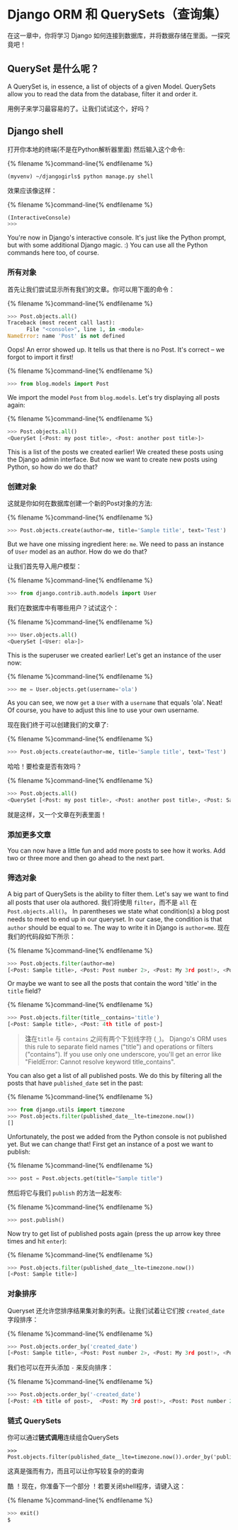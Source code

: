 # Django ORM 和 QuerySets（查询集）

在这一章中，你将学习 Django 如何连接到数据库，并将数据存储在里面。一探究竟吧！

## QuerySet 是什么呢？

A QuerySet is, in essence, a list of objects of a given Model. QuerySets allow you to read the data from the database, filter it and order it.

用例子来学习最容易的了。让我们试试这个，好吗？

## Django shell

打开你本地的终端(不是在Python解析器里面) 然后输入这个命令:

{% filename %}command-line{% endfilename %}

    (myvenv) ~/djangogirls$ python manage.py shell
    

效果应该像这样：

{% filename %}command-line{% endfilename %}

```python
(InteractiveConsole)
>>>
```

You're now in Django's interactive console. It's just like the Python prompt, but with some additional Django magic. :) You can use all the Python commands here too, of course.

### 所有对象

首先让我们尝试显示所有我们的文章。你可以用下面的命令：

{% filename %}command-line{% endfilename %}

```python
>>> Post.objects.all()
Traceback (most recent call last):
      File "<console>", line 1, in <module>
NameError: name 'Post' is not defined
```

Oops! An error showed up. It tells us that there is no Post. It's correct – we forgot to import it first!

{% filename %}command-line{% endfilename %}

```python
>>> from blog.models import Post
```

We import the model `Post` from `blog.models`. Let's try displaying all posts again:

{% filename %}command-line{% endfilename %}

```python
>>> Post.objects.all()
<QuerySet [<Post: my post title>, <Post: another post title>]>
```

This is a list of the posts we created earlier! We created these posts using the Django admin interface. But now we want to create new posts using Python, so how do we do that?

### 创建对象

这就是你如何在数据库创建一个新的Post对象的方法:

{% filename %}command-line{% endfilename %}

```python
>>> Post.objects.create(author=me, title='Sample title', text='Test')
```

But we have one missing ingredient here: `me`. We need to pass an instance of `User` model as an author. How do we do that?

让我们首先导入用户模型：

{% filename %}command-line{% endfilename %}

```python
>>> from django.contrib.auth.models import User
```

我们在数据库中有哪些用户？试试这个：

{% filename %}command-line{% endfilename %}

```python
>>> User.objects.all()
<QuerySet [<User: ola>]>
```

This is the superuser we created earlier! Let's get an instance of the user now:

{% filename %}command-line{% endfilename %}

```python
>>> me = User.objects.get(username='ola')
```

As you can see, we now `get` a `User` with a `username` that equals 'ola'. Neat! Of course, you have to adjust this line to use your own username.

现在我们终于可以创建我们的文章了:

{% filename %}command-line{% endfilename %}

```python
>>> Post.objects.create(author=me, title='Sample title', text='Test')
```

哈哈！要检查是否有效吗？

{% filename %}command-line{% endfilename %}

```python
>>> Post.objects.all()
<QuerySet [<Post: my post title>, <Post: another post title>, <Post: Sample title>]>
```

就是这样，又一个文章在列表里面！

### 添加更多文章

You can now have a little fun and add more posts to see how it works. Add two or three more and then go ahead to the next part.

### 筛选对象

A big part of QuerySets is the ability to filter them. Let's say we want to find all posts that user ola authored. 我们将使用 `filter`，而不是 `all` 在 `Post.objects.all()`。 In parentheses we state what condition(s) a blog post needs to meet to end up in our queryset. In our case, the condition is that `author` should be equal to `me`. The way to write it in Django is `author=me`. 现在我们的代码段如下所示：

{% filename %}command-line{% endfilename %}

```python
>>> Post.objects.filter(author=me)
[<Post: Sample title>, <Post: Post number 2>, <Post: My 3rd post!>, <Post: 4th title of post>]
```

Or maybe we want to see all the posts that contain the word 'title' in the `title` field?

{% filename %}command-line{% endfilename %}

```python
>>> Post.objects.filter(title__contains='title')
[<Post: Sample title>, <Post: 4th title of post>]
```

> **注**在`title` 与 `contains` 之间有两个下划线字符 (`_`)。 Django's ORM uses this rule to separate field names ("title") and operations or filters ("contains"). If you use only one underscore, you'll get an error like "FieldError: Cannot resolve keyword title_contains".

You can also get a list of all published posts. We do this by filtering all the posts that have `published_date` set in the past:

{% filename %}command-line{% endfilename %}

```python
>>> from django.utils import timezone
>>> Post.objects.filter(published_date__lte=timezone.now())
[]
```

Unfortunately, the post we added from the Python console is not published yet. But we can change that! First get an instance of a post we want to publish:

{% filename %}command-line{% endfilename %}

```python
>>> post = Post.objects.get(title="Sample title")
```

然后将它与我们 `publish` 的方法一起发布:

{% filename %}command-line{% endfilename %}

```python
>>> post.publish()
```

Now try to get list of published posts again (press the up arrow key three times and hit `enter`):

{% filename %}command-line{% endfilename %}

```python
>>> Post.objects.filter(published_date__lte=timezone.now())
[<Post: Sample title>]
```

### 对象排序

Queryset 还允许您排序结果集对象的列表。让我们试着让它们按 `created_date` 字段排序：

{% filename %}command-line{% endfilename %}

```python
>>> Post.objects.order_by('created_date')
[<Post: Sample title>, <Post: Post number 2>, <Post: My 3rd post!>, <Post: 4th title of post>]
```

我们也可以在开头添加 `-` 来反向排序：

{% filename %}command-line{% endfilename %}

```python
>>> Post.objects.order_by('-created_date')
[<Post: 4th title of post>,  <Post: My 3rd post!>, <Post: Post number 2>, <Post: Sample title>]
```

### 链式 QuerySets

你可以通过**链式调用**连续组合QuerySets

    >>> Post.objects.filter(published_date__lte=timezone.now()).order_by('published_date')
    

这真是强而有力，而且可以让你写较复杂的的查询

酷 ！现在，你准备下一个部分 ！若要关闭shell程序，请键入这：

{% filename %}command-line{% endfilename %}

```python
>>> exit()
$
```